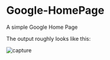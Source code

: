 # Google-HomePage
A simple Google Home Page


The output roughly looks like this:


![capture](https://user-images.githubusercontent.com/36665975/45497609-e385b180-b795-11e8-969a-e13d340b32f9.PNG)

